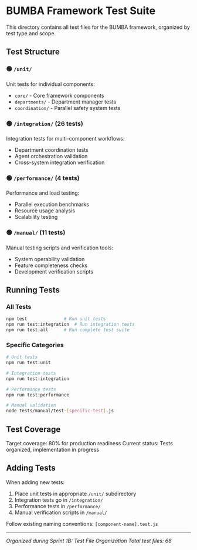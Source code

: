 # BUMBA Framework Test Suite

This directory contains all test files for the BUMBA framework, organized by test type and scope.

## Test Structure

### 🟢 `/unit/`
Unit tests for individual components:
- `core/` - Core framework components
- `departments/` - Department manager tests  
- `coordination/` - Parallel safety system tests

### 🟢 `/integration/` (26 tests)
Integration tests for multi-component workflows:
- Department coordination tests
- Agent orchestration validation
- Cross-system integration verification

### 🟢 `/performance/` (4 tests)
Performance and load testing:
- Parallel execution benchmarks
- Resource usage analysis
- Scalability testing

### 🟢 `/manual/` (11 tests)
Manual testing scripts and verification tools:
- System operability validation
- Feature completeness checks
- Development verification scripts

## Running Tests

### All Tests
```bash
npm test              # Run unit tests
npm run test:integration  # Run integration tests
npm run test:all      # Run complete test suite
```

### Specific Categories
```bash
# Unit tests
npm run test:unit

# Integration tests  
npm run test:integration

# Performance tests
npm run test:performance

# Manual validation
node tests/manual/test-[specific-test].js
```

## Test Coverage

Target coverage: 80% for production readiness
Current status: Tests organized, implementation in progress

## Adding Tests

When adding new tests:
1. Place unit tests in appropriate `/unit/` subdirectory
2. Integration tests go in `/integration/`
3. Performance tests in `/performance/`
4. Manual verification scripts in `/manual/`

Follow existing naming conventions: `[component-name].test.js`

---

*Organized during Sprint 1B: Test File Organization*
*Total test files: 68*